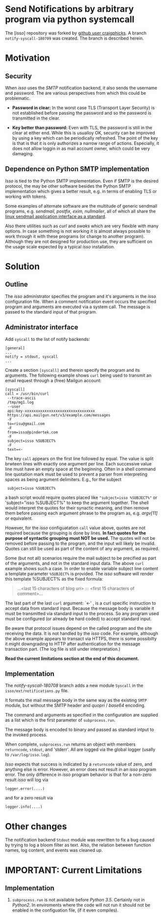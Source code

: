 
# Send Notifications by arbitrary program via python systemcall

The [*isso*] repository was forked by [github user craigphicks](https://github.com/craigphicks). A branch `notify-syscall-180709` was created.  The branch is described herein.

# Motivation

## Security

When *isso* uses the *SMTP* notification backend, it also sends the username and password.  The are various perspectives from which this could be problematic.

- **Password in clear:**  In the worst case TLS (Transport Layer Security) is not established before passing the password and so the password is transmitted in the clear.

- **Key better than password:**  Even with TLS, the password is still in the clear at either end.  While this is usualloy OK, security can be improved by using a key which can be periodically refreshed.  The point of the key is that is that it is only authorizes a narrow range of actions. Especially, it does not allow loggin in as mail account owner, which could be very damaging.

## Dependence on Python SMTP implementation

*Isso* is tied to the Python SMTP implementation.  Even if SMTP is the desired protocol, the may be other software besides the Python SMTP implementation which gives a better result, e.g. in terms of enabling TLS or working with tokens.

Some examples of alternate software are the multitude of generic sendmail programs, e.g. *sendmail, postfix, exim, nullmailer*, all of which all share the [linux sendmail application interface as a standard](http://refspecs.linux-foundation.org/LSB_3.0.0/LSB-PDA/LSB-PDA/baselib-sendmail-1.html).

Also there utilities such as *curl* and *swaks* which are very flexible with many options. In case something is not working it is almost always possible to work through it with these programs (or change to another program).  Although they are not designed for production use, they are sufficient on the usage scale expected by a typical *isso* installation.

# Solution

## Outline

The *isso* administrator specifies the program and it's arguments in the *isso* configuration file.  When a comment notification event occurs the specified program and arguments are executed via a system call.  The message is passed to the standard input of that program.

## Administrator interface

Add `syscall` to the list of notify backends:

```
[general]
...
notify = stdout, syscall
...
```

Create a section `[syscall]` and therein specify the program and its arguments.  The following example shows `curl` being used to transmit an email request through a (free) Mailgun account:  

```
[syscall]
call = /usr/bin/curl
 --trace-ascii
 /tmp/mg1.log
 --user
 api:key-xxxxxxxxxxxxxxxxxxxxxxxxxxxxxxxx
 https://api.mailgun.net/v3/example.com/messages
 -F
 to=risu@gmail.com
 -F
 from=isso@pindertek.com
 -F
 subject=isso %SUBJECT%
 -F
 text=<-
```

The key `call` appears on the first line followed by equal.  The value is split brwteen lines with exactly one argument per line.  Each successive value line must have an empty space at the beginning. 
Often in a shell command line quotation mark must be used to prevent a parser from interpreting spaces as being argument delimiters.  E.g., for the subject 

```
 subject=isso %SUBJECT%
```

a bash script would require quotes placed like `"subject=isso %SUBJECT%"` or  'subject="isso %SUBJECT%" to keep the argument together.  The shell would interpret the quotes for their synactic meaning, and then remove them before passing each argument phrase to the program as, e.g. *argv[11]* or equivalent.

However, for the *isso* configuatation `call` value above, quotes are not required because the grouping is done by lines.  **In fact quotes for the purpose of syntactic grouping must NOT be used.**   The quotes will not be removed before passing to the program, and the input will likely be invalid. Quotes can still be used as part of the content of any argument, as required. 

Some (but not all) scenarios require the mail subject to be precified as part of the arguments, and not in the standard input data.  The above `curl` example shows such a case.  In order to enable variable subject line content a template parameter `%SUBJECT%` is provided.  The *isso* software will render this template %SUBJECT% as the fixed formula:

> ...<last 15 characters of blog uri> ::: <first 15 characters of comment>...

The last part of the last `curl` argument:  `<-' , is a curl specific instruction to accept data from standard input.  Because the message body is variable it must be transmitted via standard input to the process.  So any program used must be configured (or already be hard coded) to accept standard input.

Be aware that protocol issues depend on the called program and the site receiving the data. It is not handled by the *isso* code.  For example, although the above example appears to transact via HTTPS, there is some possibilty it might downgrading to HTTP after authentication for the message transaction part.  (The log file is still under interpretation.)

**Read the current limitations section at the end of this document.**


## Implementation

The *notify-syscall-180708* branch adds a new module `Syscall` in the `isso/ext/notifications.py` file.

It formats the mail message body in the same way as the existing `SMTP` module, but without the SMTP header and *quopri* / *base64* encoding.

The command and arguments as specified in the configuration are supplied as a list which is the first parameter of `subprocess.run`.

The message body is encoded to binary and passed as standard intput to the invoked process.

When complete, `subprocess.run` returns an object with members `returncode`, `stdout`, and 'stderr'.  All are logged via the global logger (usally to `/var/log/isso.log`).

*Isso* expects that success is indicated by a `returncode` value of zero, and anything else is error.  However, an error does not result in an *isso* program error.  The only difference in *isso* program behavior is that for a non-zero result *isso* will log via

    logger.error(....)

and for a zero result via

    logger.info(....)

# Other changes

The notification backend `Stdout` module was rewritten to fix a bug caused by trying to log a bloom filter as text.  Also, the relation between function names, log content, and events was cleaned up.

# IMPORTANT: Current Limitations

## Implementation

1. `subprocess.run` is not available before *Python 3.5*.  Certainly not in *Python2*. In enviroments where the code will not run it should not be enabled in the configuation file, (if it even compiles). 



